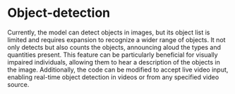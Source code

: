 # Object-detection

Currently, the model can detect objects in images, but its object list is limited and requires expansion to recognize a wider range of objects. It not only detects but also counts the objects, announcing aloud the types and quantities present. This feature can be particularly beneficial for visually impaired individuals, allowing them to hear a description of the objects in the image. Additionally, the code can be modified to accept live video input, enabling real-time object detection in videos or from any specified video source.

